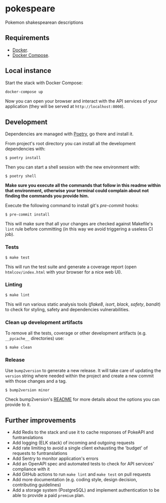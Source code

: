 # pokespeare
Pokemon shakespearean descriptions

## Requirements

* [Docker](https://www.docker.com/).
* [Docker Compose](https://docs.docker.com/compose/install/).


## Local instance

Start the stack with Docker Compose:

```bash
docker-compose up
```

Now you can open your browser and interact with the API services of your application (they will be served at
`http://localhost:8000`).

## Development

Dependencies are managed with [Poetry](https://python-poetry.org/), go there and install it.

From project's root directory you can install all the development dependencies with:

```console
$ poetry install
```

Then you can start a shell session with the new environment with:

```console
$ poetry shell
```

**Make sure you execute all the commands that follow in this readme within that environment, otherwise your terminal
could complain about not finding the commands you provide him.**

Execute the following command to install git's *pre-commit* hooks:
```console
$ pre-commit install
```

This will make sure that all your changes are checked against Makefile's `lint` rule before committing (in this way
we avoid triggering a useless CI job).

### Tests

```console
$ make test
```

This will run the test suite and generate a coverage report (open `htmlcov/index.html` with your browser for a nice
web UI).

### Linting
```console
$ make lint
```
This will run various static analysis tools (*flake8*, *isort*, *black*, *safety*, *bandit*) to check for styling,
safety and dependencies vulnerabilities.


### Clean up development artifacts
To remove all the tests, coverage or other development artifacts (e.g. `__pycache__` directories) use:
```console
$ make clean
```

### Release
Use `bump2version` to generate a new release. It will take care of updating the `version` string where needed within the
project and create a new commit with those changes and a tag. 

```console
$ bump2version minor
```

Check bump2version's [README](https://github.com/c4urself/bump2version/blob/master/README.md) for more details about the
options you can provide to it.


## Further improvements
- Add Redis to the stack and use it to cache responses of PokeAPI and funtranslations
- Add logging (ELK stack) of incoming and outgoing requests
- Add rate limiting to avoid a single client exhausting the 'budget' of requests to
  funtranslations
- Add Sentry to monitor application's errors
- Add an OpenAPI spec and automated tests to check for API services' compliance with it
- Add GitHub actions to run `make lint` and `make test` on pull requests
- Add more documentation (e.g. coding style, design decision, contributing guidelines)
- Add a storage system (PostgreSQL) and implement authentication to be able to
  provide a paid `premium` plan.
